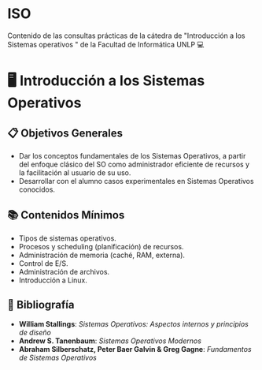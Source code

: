 # ISO
Contenido de las consultas prácticas de la cátedra de "Introducción a los Sistemas operativos " de la Facultad de Informática UNLP 💻

# 🖥️ Introducción a los Sistemas Operativos

## 📋 Objetivos Generales
- Dar los conceptos fundamentales de los Sistemas Operativos, a partir del enfoque clásico del SO como administrador eficiente de recursos y la facilitación al usuario de su uso.
- Desarrollar con el alumno casos experimentales en Sistemas Operativos conocidos.

## 📚 Contenidos Mínimos
- Tipos de sistemas operativos.
- Procesos y scheduling (planificación) de recursos.
- Administración de memoria (caché, RAM, externa).
- Control de E/S.
- Administración de archivos.
- Introducción a Linux.

## 📖 Bibliografía
- **William Stallings**: _Sistemas Operativos: Aspectos internos y principios de diseño_
- **Andrew S. Tanenbaum**: _Sistemas Operativos Modernos_
- **Abraham Silberschatz, Peter Baer Galvin & Greg Gagne**: _Fundamentos de Sistemas Operativos_
